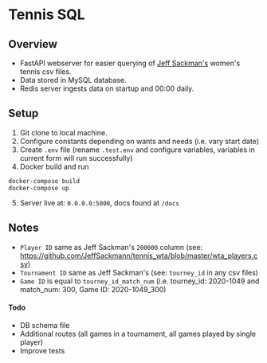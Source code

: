 # Tennis SQL 

## Overview

- FastAPI webserver for easier querying of [Jeff Sackman's](https://github.com/JeffSackmann/tennis_wta) women's tennis csv files.
- Data stored in MySQL database.
- Redis server ingests data on startup and 00:00 daily.  

## Setup

1. Git clone to local machine.
2. Configure constants depending on wants and needs (i.e. vary start date)
3. Create `.env` file (rename `.test.env` and configure variables, variables in current form will run successfully)
4. Docker build and run
```
docker-compose build
docker-compose up
```
5. Server live at: `0.0.0.0:5000`, docs found at `/docs`


## Notes

- `Player ID` same as Jeff Sackman's `200000` column (see: https://github.com/JeffSackmann/tennis_wta/blob/master/wta_players.csv)
- `Tournament ID` same as Jeff Sackman's (see: `tourney_id` in any csv files)
- `Game ID` is equal to `tourney_id_match_num` (i.e. tourney_id: 2020-1049 and match_num: 300, Game ID: 2020-1049_300)

#### Todo
- DB schema file
- Additional routes (all games in a tournament, all games played by single player)
- Improve tests